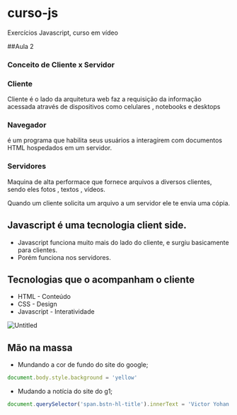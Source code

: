 # curso-js
Exercícios Javascript, curso em vídeo

##Aula 2

### Conceito de Cliente x Servidor

### Cliente

Cliente é o lado da  arquitetura web faz a requisição da informação acessada através de dispositivos como celulares , notebooks e desktops

### Navegador

é um programa que habilita seus usuários a interagirem com documentos HTML hospedados em um servidor.

### Servidores

Maquina de alta performace que fornece arquivos a diversos clientes, sendo eles fotos , textos , vídeos. 

Quando um cliente solicita um arquivo a um servidor ele te envia uma cópia.

## Javascript é uma tecnologia client side.

- Javascript funciona muito mais do lado do cliente, e surgiu basicamente para clientes.
- Porém funciona nos servidores.

## Tecnologias que o acompanham o cliente

- HTML - Conteúdo
- CSS - Design
- Javascript - Interatividade

![Untitled](https://s3-us-west-2.amazonaws.com/secure.notion-static.com/4eb12d43-84c8-4e05-9473-84b4bc7cdc79/Untitled.png)

## Mão na massa

- Mundando a cor de fundo do site do google;

```jsx
document.body.style.background = 'yellow'
```

- Mudando a notícia do site do g1;

```jsx
document.querySelector('span.bstn-hl-title').innerText = 'Victor Yohan se torna o ministro da ciência e tecnologia'
```
